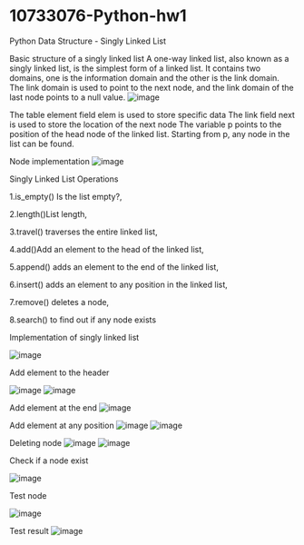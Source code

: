 # 10733076-Python-hw1
Python Data Structure - Singly Linked List

Basic structure of a singly linked list
A one-way linked list, also known as a singly linked list, is the simplest form of a linked list. It contains two domains, one is the information domain and the other is the link domain. The link domain is used to point to the next node, and the link domain of the last node points to a null value.
![image](https://github.com/user-attachments/assets/6665e08e-15ee-4047-a116-01437b13dfb9)

The table element field elem is used to store specific data
The link field next is used to store the location of the next node
The variable p points to the position of the head node of the linked list. Starting from p, any node in the list can be found.

Node implementation 
![image](https://github.com/user-attachments/assets/ab67f854-c81a-42b7-85ed-f67751c3e3c9)

Singly Linked List Operations

1.is_empty() Is the list empty?,

2.length()List length,

3.travel() traverses the entire linked list,

4.add()Add an element to the head of the linked list,

5.append() adds an element to the end of the linked list,

6.insert() adds an element to any position in the linked list,

7.remove() deletes a node,

8.search() to find out if any node exists

Implementation of singly linked list 

![image](https://github.com/user-attachments/assets/a913b316-2607-42ff-b1d5-91190823b9eb)

Add element to the header 

![image](https://github.com/user-attachments/assets/15617217-2f93-4278-b844-17dd04cecfe9)
![image](https://github.com/user-attachments/assets/d6ef476b-5c36-4d0a-ac31-02cf93b74143)

Add element at the end 
![image](https://github.com/user-attachments/assets/4105eda8-e43b-4760-bb02-77555f174aca)

Add element at any position
![image](https://github.com/user-attachments/assets/3a15378b-2098-4884-946c-cc56f967eec7)
![image](https://github.com/user-attachments/assets/0d54b31e-956c-406b-b86a-56ac9c7df15b)

Deleting node 
![image](https://github.com/user-attachments/assets/98215b35-cd4d-409f-87a6-530fd44f2a23)
![image](https://github.com/user-attachments/assets/83f646e9-6009-482e-9e65-4fec8d8c407f)

Check if a node exist 

![image](https://github.com/user-attachments/assets/885405c4-d459-4f5e-ac6b-fc3a2cc68099)

Test node 

![image](https://github.com/user-attachments/assets/133e2c15-17f5-4bb7-845e-ac24fd66d90c)

Test result
![image](https://github.com/user-attachments/assets/4f5f45db-f4e6-4dc0-a80d-152c969e8371)


